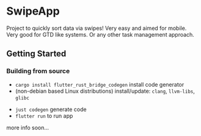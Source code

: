 # SwipeApp

Project to quickly sort data via swipes!
Very easy and aimed for mobile. Very good for GTD like systems. Or any other
task management approach.

## Getting Started

### Building from source

- `cargo install flutter_rust_bridge_codegen` install code generator
- (non-debian based Linux distributions) install/update: `clang`, `llvm-libs`,
  `glibc`
<!-- - `just run-no-cache` to run flutter locally -->
- `just codegen` generate code
- `flutter run` to run app

more info soon...
